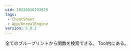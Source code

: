 ```yaml
---
uid: 20220616193929
tags:
 - CheatSheet
 - App/UnrealEngine
version: 5.0.2
---
```


全てのブループリントから関数を検索できる。
Tool内にある。
